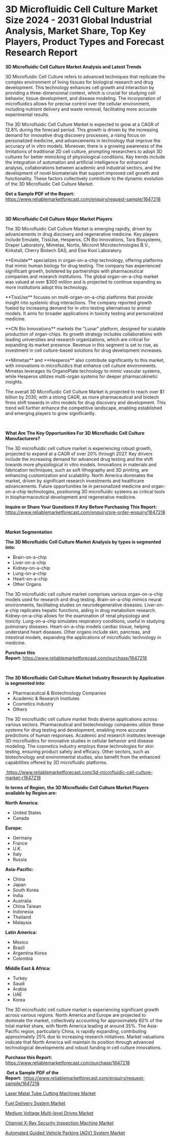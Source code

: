 <p><h1>3D Microfluidic Cell Culture Market Size 2024 - 2031 Global Industrial Analysis, Market Share, Top Key Players, Product Types and Forecast Research Report</h1></p><p><strong>3D Microfluidic Cell Culture Market Analysis and Latest Trends</strong></p>
<p><p>3D Microfluidic Cell Culture refers to advanced techniques that replicate the complex environment of living tissues for biological research and drug development. This technology enhances cell growth and interaction by providing a three-dimensional context, which is crucial for studying cell behavior, tissue development, and disease modeling. The incorporation of microfluidics allows for precise control over the cellular environment, including nutrient delivery and waste removal, facilitating more accurate experimental results.</p><p>The 3D Microfluidic Cell Culture Market is expected to grow at a CAGR of 12.8% during the forecast period. This growth is driven by the increasing demand for innovative drug discovery processes, a rising focus on personalized medicine, and advancements in technology that improve the accuracy of in vitro models. Moreover, there is a growing awareness of the limitations of traditional 2D cell culture, prompting researchers to adopt 3D cultures for better mimicking of physiological conditions. Key trends include the integration of automation and artificial intelligence for enhanced analysis, collaborations between academic and industrial sectors, and the development of novel biomaterials that support improved cell growth and functionality. These factors collectively contribute to the dynamic evolution of the 3D Microfluidic Cell Culture Market.</p></p>
<p><strong>Get a Sample PDF of the Report:&nbsp;</strong> <a href="https://www.reliablemarketforecast.com/enquiry/request-sample/1647218?utm_campaign=1159&utm_medium=2&utm_source=Github&utm_content=ia&utm_term=27102024&utm_id=3d-microfluidic-cell-culture">https://www.reliablemarketforecast.com/enquiry/request-sample/1647218</a></p>
<p>&nbsp;</p>
<p><strong>3D Microfluidic Cell Culture Major Market Players</strong></p>
<p><p>The 3D Microfluidic Cell Culture Market is emerging rapidly, driven by advancements in drug discovery and regenerative medicine. Key players include Emulate, TissUse, Hesperos, CN Bio Innovations, Tara Biosystems, Draper Laboratory, Mimetas, Nortis, Micronit Microtechnologies B.V., Kirkstall, Cherry Biotech SAS, and Else Kooi Laboratory.</p><p>**Emulate** specializes in organ-on-a-chip technology, offering platforms that mimic human biology for drug testing. The company has experienced significant growth, bolstered by partnerships with pharmaceutical companies and research institutions. The global organ-on-a-chip market was valued at over $300 million and is projected to continue expanding as more institutions adopt this technology.</p><p>**TissUse** focuses on multi-organ-on-a-chip platforms that provide insight into systemic drug interactions. The company reported growth fueled by increasing demand for in vitro testing alternatives to animal models. It aims for broader applications in toxicity testing and personalized medicine.</p><p>**CN Bio Innovations** markets the "Lunar" platform, designed for scalable production of organ-chips. Its growth strategy includes collaborations with leading universities and research organizations, which are critical for expanding its market presence. Revenue in this segment is set to rise, as investment in cell culture-based solutions for drug development increases.</p><p>**Mimetas** and **Hesperos** also contribute significantly to this market, with innovations in microfluidics that enhance cell culture environments. Mimetas leverages its OrganoPlate technology to mimic vascular systems, while Hesperos utilizes multi-organ systems for deeper pharmacokinetic insights.</p><p>The overall 3D Microfluidic Cell Culture Market is projected to reach over $1 billion by 2030, with a strong CAGR, as more pharmaceutical and biotech firms shift towards in vitro models for drug discovery and development. This trend will further enhance the competitive landscape, enabling established and emerging players to grow significantly.</p></p>
<p>&nbsp;</p>
<p><strong>What Are The Key Opportunities For 3D Microfluidic Cell Culture Manufacturers?</strong></p>
<p><p>The 3D microfluidic cell culture market is experiencing robust growth, projected to expand at a CAGR of over 20% through 2027. Key drivers include the increasing demand for advanced drug testing and the shift towards more physiological in vitro models. Innovations in materials and fabrication techniques, such as soft lithography and 3D printing, are enhancing customization and scalability. North America dominates the market, driven by significant research investments and healthcare advancements. Future opportunities lie in personalized medicine and organ-on-a-chip technologies, positioning 3D microfluidic systems as critical tools in biopharmaceutical development and regenerative medicine.</p></p>
<p><strong>Inquire or Share Your Questions If Any Before Purchasing This Report:</strong> <a href="https://www.reliablemarketforecast.com/enquiry/pre-order-enquiry/1647218?utm_campaign=1159&utm_medium=2&utm_source=Github&utm_content=ia&utm_term=27102024&utm_id=3d-microfluidic-cell-culture">https://www.reliablemarketforecast.com/enquiry/pre-order-enquiry/1647218</a></p>
<p>&nbsp;</p>
<p><strong>Market Segmentation</strong></p>
<p><strong>The 3D Microfluidic Cell Culture Market Analysis by types is segmented into:</strong></p>
<p><ul><li>Brain-on-a-chip</li><li>Liver-on-a-chip</li><li>Kidney-on-a-chip</li><li>Lung-on-a-chip</li><li>Heart-on-a-chip</li><li>Other Organs</li></ul></p>
<p><p>The 3D microfluidic cell culture market comprises various organ-on-a-chip models used for research and drug testing. Brain-on-a-chip mimics neural environments, facilitating studies on neurodegenerative diseases. Liver-on-a-chip replicates hepatic functions, aiding in drug metabolism research. Kidney-on-a-chip allows for the examination of renal physiology and toxicity. Lung-on-a-chip simulates respiratory conditions, useful in studying pulmonary diseases. Heart-on-a-chip models cardiac tissue, helping understand heart diseases. Other organs include skin, pancreas, and intestinal models, expanding the applications of microfluidic technology in medicine.</p></p>
<p><strong>Purchase this Report:&nbsp;</strong><a href="https://www.reliablemarketforecast.com/purchase/1647218?utm_campaign=1159&utm_medium=2&utm_source=Github&utm_content=ia&utm_term=27102024&utm_id=3d-microfluidic-cell-culture">https://www.reliablemarketforecast.com/purchase/1647218</a></p>
<p>&nbsp;</p>
<p><strong>The 3D Microfluidic Cell Culture Market Industry Research by Application is segmented into:</strong></p>
<p><ul><li>Pharmaceutical & Biotechnology Companies</li><li>Academic & Research Institutes</li><li>Cosmetics Industry</li><li>Others</li></ul></p>
<p><p>The 3D microfluidic cell culture market finds diverse applications across various sectors. Pharmaceutical and biotechnology companies utilize these systems for drug testing and development, enabling more accurate predictions of human responses. Academic and research institutes leverage 3D microfluidics for innovative studies in cellular behavior and disease modeling. The cosmetics industry employs these technologies for skin testing, ensuring product safety and efficacy. Other sectors, such as biotechnology and environmental studies, also benefit from the enhanced capabilities offered by 3D microfluidic platforms.</p></p>
<p><a href="https://www.reliablemarketforecast.com/3d-microfluidic-cell-culture-market-r1647218?utm_campaign=1159&utm_medium=2&utm_source=Github&utm_content=ia&utm_term=27102024&utm_id=3d-microfluidic-cell-culture">&nbsp;https://www.reliablemarketforecast.com/3d-microfluidic-cell-culture-market-r1647218</a></p>
<p><strong>In terms of Region, the 3D Microfluidic Cell Culture Market Players available by Region are:</strong></p>
<p>
    <p> <strong> North America: </strong>
        <ul>
            <li>United States</li>
            <li>Canada</li>
        </ul>
        </p> 
    <p> <strong> Europe: </strong>
        <ul>
            <li>Germany</li>
            <li>France</li>
            <li>U.K.</li>
            <li>Italy</li>
            <li>Russia</li>
        </ul>
        </p> 
    <p> <strong> Asia-Pacific: </strong>
        <ul>
            <li>China</li>
            <li>Japan</li>
            <li>South Korea</li>
            <li>India</li>
            <li>Australia</li>
            <li>China Taiwan</li>
            <li>Indonesia</li>
            <li>Thailand</li>
            <li>Malaysia</li>
        </ul>
        </p> 
    <p> <strong> Latin America: </strong>
        <ul>
            <li>Mexico</li>
            <li>Brazil</li>
            <li>Argentina Korea</li>
            <li>Colombia</li>
        </ul>
        </p> 
    <p> <strong> Middle East & Africa: </strong>
        <ul>
            <li>Turkey</li>
            <li>Saudi</li>
            <li>Arabia</li>
            <li>UAE</li>
            <li>Korea</li>
        </ul>
    </p>
    </p>
<p><p>The 3D microfluidic cell culture market is experiencing significant growth across various regions. North America and Europe are projected to dominate the market, collectively accounting for approximately 60% of the total market share, with North America leading at around 35%. The Asia-Pacific region, particularly China, is rapidly expanding, contributing approximately 25% due to increasing research initiatives. Market valuations indicate that North America will maintain its position through advanced technological developments and robust funding in cell culture innovations.</p></p>
<p><strong>Purchase this Report: </strong><a href="https://www.reliablemarketforecast.com/purchase/1647218?utm_campaign=1159&utm_medium=2&utm_source=Github&utm_content=ia&utm_term=27102024&utm_id=3d-microfluidic-cell-culture">https://www.reliablemarketforecast.com/purchase/1647218</a></p>
<p>&nbsp;<strong>Get a Sample PDF of the Report:&nbsp;&nbsp;</strong><a href="https://www.reliablemarketforecast.com/enquiry/request-sample/1647218?utm_campaign=1159&utm_medium=2&utm_source=Github&utm_content=ia&utm_term=27102024&utm_id=3d-microfluidic-cell-culture">https://www.reliablemarketforecast.com/enquiry/request-sample/1647218</a></p>
<p><strong></strong></p>
<p><p><a href="https://issuu.com/reportprime-2/docs/laser-metal-tube-cutting-machines-m_baa46d58c3c566?utm_campaign=1159&utm_medium=2&utm_source=Github&utm_content=ia&utm_term=27102024&utm_id=3d-microfluidic-cell-culture">Laser Metal Tube Cutting Machines Market</a></p><p><a href="https://www.linkedin.com/pulse/fuel-delivery-system-ecosystem-mapping-innovation-value-chains-wuqrf?utm_campaign=1159&utm_medium=2&utm_source=Github&utm_content=ia&utm_term=27102024&utm_id=3d-microfluidic-cell-culture">Fuel Delivery System Market</a></p><p><a href="https://github.com/chantekestenmo/Market-Research-Report-List-1/blob/main/medium-voltage-multi-level-drives-market.md?utm_campaign=1159&utm_medium=2&utm_source=Github&utm_content=ia&utm_term=27102024&utm_id=3d-microfluidic-cell-culture">Medium Voltage Multi-level Drives Market</a></p><p><a href="https://issuu.com/reportprime-2/docs/channel-x-ray-security-inspection-machine-market-s?utm_campaign=1159&utm_medium=2&utm_source=Github&utm_content=ia&utm_term=27102024&utm_id=3d-microfluidic-cell-culture">Channel X-Ray Security Inspection Machine Market</a></p><p><a href="https://github.com/mickahmaland/Market-Research-Report-List-1/blob/main/automated-guided-vehicle-parking-agv-system-market.md?utm_campaign=1159&utm_medium=2&utm_source=Github&utm_content=ia&utm_term=27102024&utm_id=3d-microfluidic-cell-culture">Automated Guided Vehicle Parking (AGV) System Market</a></p></p>